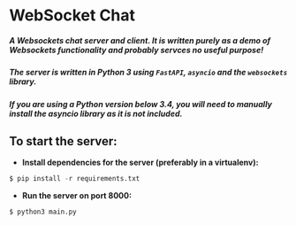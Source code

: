 # WebSocket Chat

##### A Websockets chat server and client. It is written purely as a demo of Websockets functionality and probably servces no useful purpose!

##### The server is written in Python 3 using  `FastAPI`, `asyncio` and the `websockets` library.

##### If you are using a Python version below 3.4, you will need to manually install the asyncio library as it is not included.

## **To start the server:**

* **Install dependencies for the server (preferably in a virtualenv):**
```py
$ pip install -r requirements.txt
```
* **Run the server on port 8000:**
```py
$ python3 main.py
```
